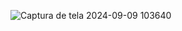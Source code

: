 ![Captura de tela 2024-09-09 103640](https://github.com/user-attachments/assets/f68a7adb-2e14-465c-82cb-cb0cd29bed3f)
